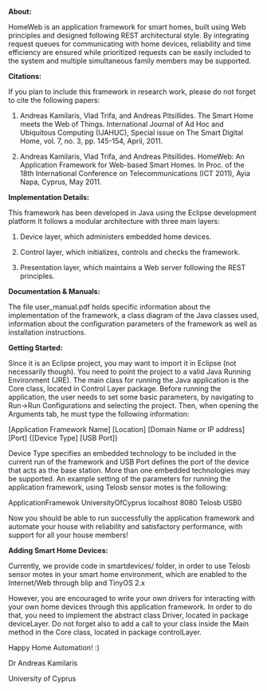 **About:**  

HomeWeb is an application framework for smart homes, built using Web principles and designed following REST architectural style. By integrating request queues for communicating with home devices, reliability and time efficiency are ensured while prioritized requests can be easily included to the system and multiple simultaneous family members may be supported.

**Citations:**  

If you plan to include this framework in research work, please do not forget to cite the following papers:  

1. Andreas Kamilaris, Vlad Trifa, and Andreas Pitsillides. The Smart Home meets the Web of Things. International Journal of Ad Hoc and Ubiquitous Computing (IJAHUC), Special issue on The Smart Digital Home, vol. 7, no. 3, pp. 145-154, April, 2011.  

2. Andreas Kamilaris, Vlad Trifa, and Andreas Pitsillides. HomeWeb: An Application Framework for Web-based Smart Homes. In Proc. of the 18th International Conference on Telecommunications (ICT 2011), Ayia Napa, Cyprus, May 2011.

**Implementation Details:**  

This framework has been developed in Java using the Eclipse development platform
It follows a modular architecture with three main layers:  

1. Device layer, which administers embedded home devices.  

2. Control layer, which initializes, controls and checks the framework.  

3. Presentation layer, which maintains a Web server following the REST principles.

**Documentation & Manuals:**  

The file user_manual.pdf holds specific information about the implementation of the framework, a class diagram of the Java classes used, information about the configuration parameters of the framework as well as installation instructions.

**Getting Started:**  

Since it is an Eclipse project, you may want to import it in Eclipse (not necessarily though). You need to point the project to a valid Java Running Environment (JRE).
The main class for running the Java application is the Core class, located in Control Layer package. Before running the application, the user needs to set some basic parameters, by navigating to Run->Run Configurations and selecting the project. Then, when opening the Arguments tab, he must type the following information:

[Application Framework Name] [Location] [Domain Name or IP address] [Port] {[Device Type] [USB Port]}

Device Type specifies an embedded technology to be included in the current run of the framework and USB Port defines the port of the device that acts as the base station. More than one embedded technologies may be supported. An example setting of the parameters for running the application framework, using Telosb sensor motes is the following:

ApplicationFramewok UniversityOfCyprus localhost 8080 Telosb USB0

Now you should be able to run successfully the application framework and automate your house with reliability and satisfactory performance, with support for all your house members!

**Adding Smart Home Devices:**  

Currently, we provide code in smartdevices/ folder, in order to use Telosb sensor motes in your smart home environment, which are enabled to the Internet/Web through blip and TinyOS 2.x

However, you are encouraged to write your own drivers for interacting with your own home devices through this application framework. In order to do that, you need to implement the abstract class Driver, located in package deviceLayer. Do not forget also to add a call to your class inside the Main method in the Core class, located in package controlLayer.

Happy Home Automation! :)

Dr Andreas Kamilaris  

University of Cyprus
